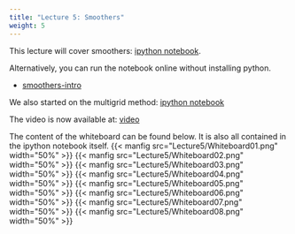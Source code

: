 ```yaml
---
title: "Lecture 5: Smoothers"
weight: 5
---
```


This lecture will cover smoothers: [ipython notebook](https://nbviewer.jupyter.org/urls/teaching.wence.uk/comp4187/code/smoothers.ipynb).

Alternatively, you can run the notebook online without installing python.
- [smoothers-intro](https://mybinder.org/v2/gh/wenceorg/comp4187/6cf8af2ec5f16979b62f42ae9f0cbe32206cf03f?filepath=code%2Fsmoothers.ipynb)

We also started on the multigrid method: [ipython notebook](https://nbviewer.jupyter.org/urls/teaching.wence.uk/comp4187/code/2DMultigrid.ipynb)

The video is now available at: [video](https://durham.cloud.panopto.eu/Panopto/Pages/Viewer.aspx?id=4e994076-b4d2-420f-81cb-ac690100ddd4)

The content of the whiteboard can be found below. It is also all contained in the ipython notebook itself.
{{< manfig src="Lecture5/Whiteboard01.png" width="50%" >}}
{{< manfig src="Lecture5/Whiteboard02.png" width="50%" >}}
{{< manfig src="Lecture5/Whiteboard03.png" width="50%" >}}
{{< manfig src="Lecture5/Whiteboard04.png" width="50%" >}}
{{< manfig src="Lecture5/Whiteboard05.png" width="50%" >}}
{{< manfig src="Lecture5/Whiteboard06.png" width="50%" >}}
{{< manfig src="Lecture5/Whiteboard07.png" width="50%" >}}
{{< manfig src="Lecture5/Whiteboard08.png" width="50%" >}}
